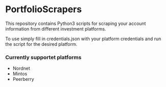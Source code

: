 # PortfolioScrapers
This repository contains Python3 scripts for scraping your account information from different investment platforms.

To use simply fill in credentials.json with your platform credentials and run the script for the desired platform.

### Currently supportet platforms
* Nordnet
* Mintos
* Peerberry
